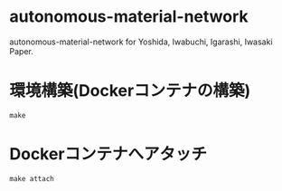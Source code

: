 # autonomous-material-network
autonomous-material-network for Yoshida, Iwabuchi, Igarashi, Iwasaki Paper. 

# 環境構築(Dockerコンテナの構築)
```
make
```

# Dockerコンテナへアタッチ
```
make attach
```
